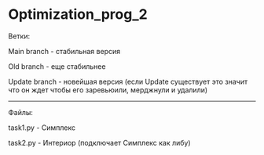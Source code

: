 # Optimization_prog_2

Ветки:

 Main branch - стабильная версия
 
 Old branch - еще стабильнее
 
 Update branch - новейшая версия (если Update существует это значит что он ждет чтобы его заревьюили, мерджнули и удалили)


-----------------------------------------------------------------------------

Файлы:

 task1.py - Симплекс
 
 task2.py - Интериор (подключает Симплекс как либу)
